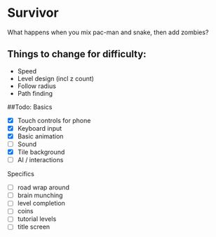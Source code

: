 # Survivor

What happens when you mix pac-man and snake, then add zombies?

## Things to change for difficulty:

* Speed
* Level design (incl z count)
* Follow radius
* Path finding

##Todo:
Basics
* [x] Touch controls for phone
* [x] Keyboard input
* [x] Basic animation
* [ ] Sound
* [x] Tile background
* [ ] AI / interactions

Specifics
* [ ] road wrap around
* [ ] brain munching
* [ ] level completion
* [ ] coins
* [ ] tutorial levels
* [ ] title screen
